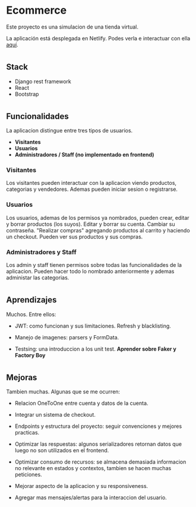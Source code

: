 # Ecommerce

Este proyecto es una simulacion de una tienda virtual.

La aplicación está desplegada en Netlify. Podes verla e interactuar con ella [aquí](https://ecommercefluch.netlify.app/).

#

## Stack

- Django rest framework
- React
- Bootstrap

#

## Funcionalidades

La aplicacion distingue entre tres tipos de usuarios.

- **Visitantes**
- **Usuarios**
- **Administradores / Staff (no implementado en frontend)**

### Visitantes

Los visitantes pueden interactuar con la aplicacion viendo productos, categorias y vendedores. Ademas pueden iniciar sesion o registrarse.

### Usuarios

Los usuarios, ademas de los permisos ya nombrados, pueden crear, editar y borrar productos (los suyos). Editar y borrar su cuenta. Cambiar su contraseña. "Realizar compras" agregando productos al carrito y haciendo un checkout. Pueden ver sus productos y sus compras.

### Administradores y Staff

Los admin y staff tienen permisos sobre todas las funcionalidades de la aplicacion. Pueden hacer todo lo nombrado anteriormente y ademas administar las categorias.

#

## Aprendizajes

Muchos. Entre ellos:

- JWT: como funcionan y sus limitaciones. Refresh y blacklisting.

- Manejo de imagenes: parsers y FormData.

- Testsing: una introduccion a los unit test. **Aprender sobre Faker y Factory Boy**

#

## Mejoras

Tambien muchas. Algunas que se me ocurren:

- Relacion OneToOne entre cuenta y datos de la cuenta.

- Integrar un sistema de checkout.

- Endpoints y estructura del proyecto: seguir convenciones y mejores practicas.

- Optimizar las respuestas: algunos serializadores retornan datos que luego no son utilizados en el frontend.

- Optimizar consumo de recursos: se almacena demasiada informacion no relevante en estados y contextos, tambien se hacen muchas peticiones.

- Mejorar aspecto de la aplicacion y su responsiveness.

- Agregar mas mensajes/alertas para la interaccion del usuario.
